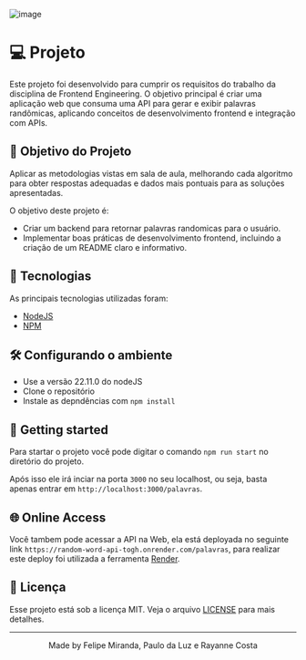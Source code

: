 ![image](https://github.com/user-attachments/assets/68661bd4-5cd6-4493-b3eb-e311f6db7eba)

# 💻 Projeto
Este projeto foi desenvolvido para cumprir os requisitos do trabalho da disciplina de Frontend Engineering. O objetivo principal é criar uma aplicação web que consuma uma API para gerar e exibir palavras randômicas, aplicando conceitos de desenvolvimento frontend e integração com APIs.

## 🚧 Objetivo do Projeto
Aplicar as metodologias vistas em sala de aula, melhorando cada algoritmo para obter respostas adequadas e dados mais pontuais para as soluções apresentadas.

O objetivo deste projeto é:

* Criar um backend para retornar palavras randomicas para o usuário.
* Implementar boas práticas de desenvolvimento frontend, incluindo a criação de um README claro e informativo.


## 🧪 Tecnologias

As principais tecnologias utilizadas foram:
- [NodeJS](https://nodejs.org/en/)
- [NPM](https://www.npmjs.com)


## 🛠️ Configurando o ambiente

- Use a versão 22.11.0 do nodeJS
- Clone o repositório
- Instale as depndências com `npm install`


## 🚀 Getting started

Para startar o projeto você pode digitar o comando `npm run start` no diretório do projeto.

Após isso ele irá inciar na porta `3000` no seu localhost, ou seja, basta apenas entrar em `http://localhost:3000/palavras`.


## 🌐 Online Access
Você tambem pode acessar a API na Web, ela está deployada no seguinte link `https://random-word-api-togh.onrender.com/palavras`, para realizar este deploy foi utilizada a ferramenta [Render](https://render.com).

## 📜 Licença
Esse projeto está sob a licença MIT. Veja o arquivo [LICENSE](https://github.com/RayanneAndrade/random-word-api/blob/main/LICENSE) para mais detalhes.

---

<p align="center">Made by Felipe Miranda, Paulo da Luz e Rayanne Costa</p>
